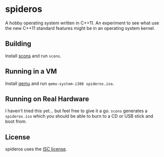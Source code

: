 spideros
========
A hobby operating system written in C++11. An experiment to see what use the new
C++11 standard features might be in an operating system kernel.


Building
--------
Install [scons](http://scons.org/) and run `scons`.


Running in a VM
---------------
Install [qemu](http://wiki.qemu.org/) and run `qemu-system-i386 spideros.iso`.


Running on Real Hardware
------------------------
I haven't tried this yet... but feel free to give it a go. `scons` generates a
`spideros.iso` which you should be able to burn to a CD or USB stick and boot
from.


License
-------
spideros uses the [ISC license](http://en.wikipedia.org/wiki/ISC_license).
